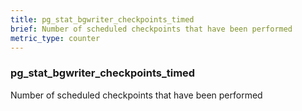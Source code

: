 ```yaml
---
title: pg_stat_bgwriter_checkpoints_timed
brief: Number of scheduled checkpoints that have been performed
metric_type: counter
---
```

### pg_stat_bgwriter_checkpoints_timed

Number of scheduled checkpoints that have been performed